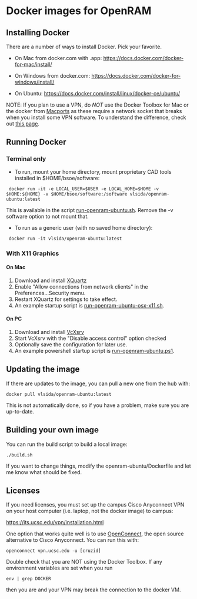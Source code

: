 # Docker images for OpenRAM #

## Installing Docker ##

There are a number of ways to install Docker.  Pick your favorite.


* On Mac from docker.com with .app:
 https://docs.docker.com/docker-for-mac/install/

* On Windows from docker.com:
 https://docs.docker.com/docker-for-windows/install/

* On Ubuntu:
 https://docs.docker.com/install/linux/docker-ce/ubuntu/

NOTE: If you plan to use a VPN, do *NOT* use the Docker Toolbox for
Mac or the docker from [Macports](https://www.macports.org/
"Macports") as these require a network socket that breaks when you
install some VPN software. To understand the difference, check out [this
page](https://docs.docker.com/docker-for-mac/docker-toolbox/).

## Running Docker ## 

### Terminal only ###

* To run, mount your home directory, mount proprietary CAD tools installed in $HOME/bsoe/software:
```
 docker run -it -e LOCAL_USER=$USER -e LOCAL_HOME=$HOME -v $HOME:${HOME} -v $HOME/bsoe/software:/software vlsida/openram-ubuntu:latest
 ```
This is available in the script [run-openram-ubuntu.sh](run-openram-ubuntu.sh). Remove the -v software option to not mount that.


* To run as a generic user (with no saved home directory):
```
 docker run -it vlsida/openram-ubuntu:latest
```

### With X11 Graphics ###

#### On Mac ####

1. Download and install [XQuartz](https://www.xquartz.org/)
2. Enable "Allow connections from network clients" in the Preferences...Security menu.
3. Restart XQuartz for settings to take effect.
4. An example startup script is [run-openram-ubuntu-osx-x11.sh](run-openram-ubuntu-osx-x11.sh).

#### On PC ####

1. Download and install [VcXsrv](https://sourceforge.net/projects/vcxsrv/)
2. Start VcXsrv with the "Disable access control" option checked
3. Optionally save the configuration for later use.
4. An example powershell startup script is [run-openram-ubuntu.ps1](run-openram-ubuntu.ps1).


## Updating the image ##

If there are updates to the image, you can pull a new one from the hub with:
```
docker pull vlsida/openram-ubuntu:latest
```
This is not automatically done, so if you have a problem, make sure you are up-to-date.

## Building your own image ##

You can run the build script to build a local image:

```
./build.sh
```

If you want to change things, modify the openram-ubuntu/Dockerfile and let me know what should be fixed.

## Licenses ##

If you need licenses, you must set up the campus Cisco Anyconnect VPN on your
host computer (i.e. laptop, not the docker image) to campus:

https://its.ucsc.edu/vpn/installation.html

One option that works quite well is to use [OpenConnect](http://www.infradead.org/openconnect/), 
the open source alternative to Cisco Anyconnect. You can run this with:
```
openconnect vpn.ucsc.edu -u [cruzid]
```

Double check that you are NOT using the Docker Toolbox. If any environment variables are set when you run
```
env | grep DOCKER
```
then you are and your VPN may break the connection to the docker VM.
